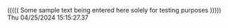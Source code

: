 ((((( Some sample text being entered here solely for testing purposes ))))) Thu 04/25/2024 15:15:27.37
